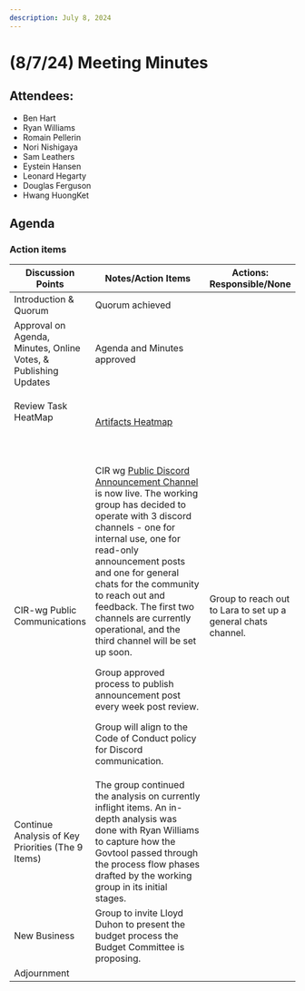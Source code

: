 ```yaml
---
description: July 8, 2024
---
```


# (8/7/24) Meeting Minutes

## Attendees:

* Ben Hart
* Ryan Williams
* Romain Pellerin
* Nori Nishigaya
* Sam Leathers
* Eystein Hansen
* Leonard Hegarty
* Douglas Ferguson
* Hwang HuongKet

## Agenda

### Action items

<table><thead><tr><th>Discussion Points</th><th width="331">Notes/Action Items</th><th>Actions: Responsible/None</th></tr></thead><tbody><tr><td>Introduction &#x26; Quorum</td><td>Quorum achieved</td><td><br></td></tr><tr><td>Approval on Agenda, Minutes, Online Votes, &#x26; Publishing Updates</td><td>Agenda and Minutes approved</td><td><br></td></tr><tr><td><p>Review Task HeatMap</p><p><br></p></td><td><a href="https://docs.google.com/document/d/1lsdD69gUsp-GvI3s-0MxiFLHHIBlZruNyf1NjOqVEC4/edit">Artifacts Heatmap</a></td><td><br></td></tr><tr><td>CIR-wg Public Communications</td><td><p>CIR wg <a href="https://discord.com/channels/1136727663583698984/1250805863384481803">Public Discord Announcement Channel</a> is now live. The working group has decided to operate with 3 discord channels - one for internal use, one for read-only announcement posts and one for general chats for the community to reach out and feedback. The first two channels are currently operational, and the third channel will be set up soon.</p><p>Group approved process to publish announcement post every week post review.</p><p>Group will align to the Code of Conduct policy for Discord communication.</p></td><td>Group to reach out to Lara to set up a general chats channel.</td></tr><tr><td>Continue Analysis of Key Priorities (The 9 Items)</td><td>The group continued the analysis on currently inflight items. An in-depth analysis was done with Ryan Williams to capture how the Govtool passed through the process flow phases drafted by the working group in its initial stages. </td><td><br></td></tr><tr><td>New Business</td><td>Group to invite Lloyd Duhon to present the budget process the Budget Committee is proposing.</td><td><br></td></tr><tr><td>Adjournment</td><td><br></td><td><br></td></tr></tbody></table>

